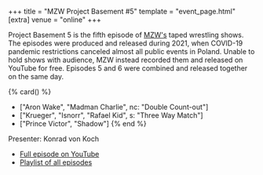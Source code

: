 +++
title = "MZW Project Basement #5"
template = "event_page.html"
[extra]
venue = "online"
+++

Project Basement 5 is the fifth episode of [MZW's](@/o/mzw.md) taped wrestling shows. The episodes were produced and released during 2021, when COVID-19 pandemic restrictions canceled almost all public events in Poland. Unable to hold shows with audience, MZW instead recorded them and released on YouTube for free. Episodes 5 and 6 were combined and released together on the same day.

{% card() %}
- ["Aron Wake", "Madman Charlie", nc: "Double Count-out"]
- ["Krueger", "Isnorr", "Rafael Kid", s: "Three Way Match"]
- ["Prince Victor", "Shadow"]
{% end %}

Presenter: Konrad von Koch

* [Full episode on YouTube](https://youtu.be/nNkw2gdrWa4)
* [Playlist of all episodes](https://www.youtube.com/playlist?list=PL9jkhNR2Sx8gOYpibA7twIBHV7w3iyLB2)
